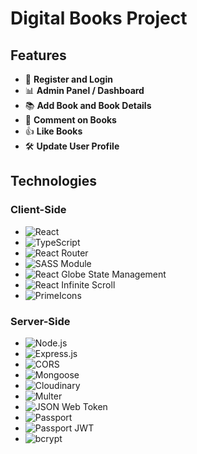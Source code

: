 # Digital Books Project

## Features

- 🔑 **Register and Login**
- 📊 **Admin Panel / Dashboard**
- 📚 **Add Book and Book Details**
- 💬 **Comment on Books**
- 👍 **Like Books**
- 🛠️ **Update User Profile**

## Technologies

### Client-Side

- ![React](https://img.shields.io/badge/React-18.2.0-blue?logo=react)
- ![TypeScript](https://img.shields.io/badge/TypeScript-007ACC?logo=typescript)
- ![React Router](https://img.shields.io/badge/React%20Router-CA4245?logo=react-router)
- ![SASS Module](https://img.shields.io/badge/SASS%20Module-CC6699?logo=sass&logoColor=white)
- ![React Globe State Management](https://img.shields.io/badge/React%20Globe%20State%20Management-61DAFB?logo=react)
- ![React Infinite Scroll](https://img.shields.io/badge/React%20Infinite%20Scroll-61DAFB?logo=react)
- ![PrimeIcons](https://img.shields.io/badge/PrimeIcons-2C3E50?logo=primeicons)

### Server-Side

- ![Node.js](https://img.shields.io/badge/Node.js-20.14-green?logo=node.js)
- ![Express.js](https://img.shields.io/badge/Express.js-000000?logo=express)
- ![CORS](https://img.shields.io/badge/CORS-000000?logo=cors)
- ![Mongoose](https://img.shields.io/badge/Mongoose-880000?logo=mongoose)
- ![Cloudinary](https://img.shields.io/badge/Cloudinary-3448C5?logo=cloudinary)
- ![Multer](https://img.shields.io/badge/Multer-4CAF50?logo=node.js)
- ![JSON Web Token](https://img.shields.io/badge/JSON%20Web%20Token-000000?logo=jsonwebtokens)
- ![Passport](https://img.shields.io/badge/Passport-34E27A?logo=passport)
- ![Passport JWT](https://img.shields.io/badge/Passport%20JWT-34E27A?logo=passport)
- ![bcrypt](https://img.shields.io/badge/bcrypt-003A70?logo=lock)
